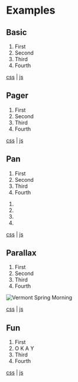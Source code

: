 # Examples

## Basic

<div class="cavendish-base cavendish-basic">
  <ol class="slides">
    <li class="cavendish-slide">First</li>
    <li class="cavendish-slide">Second</li>
    <li class="cavendish-slide">Third</li>
    <li class="cavendish-slide">Fourth</li>
  </ol>
</div>

[css](examples/basic.css) | [js](examples/basic.js)
<script type="text/javascript" src="examples/basic.js"></script>
<link rel="stylesheet" type="text/css" href="examples/basic.css">

## Pager

<div class="cavendish-base cavendish-example-pager">
  <div class="cavendish-pager"></div>
  <div class="cavendish-navigation"></div>

  <ol class="slides">
    <li class="cavendish-slide">First</li>
    <li class="cavendish-slide">Second</li>
    <li class="cavendish-slide">Third</li>
    <li class="cavendish-slide">Fourth</li>
  </ol>
</div>

[css](examples/pager.css) | [js](examples/pager.js)
<script type="text/javascript" src="examples/pager.js"></script>
<link rel="stylesheet" type="text/css" href="examples/pager.css">

## Pan

<div class="cavendish-pan">
  <div class="float-navigation">
    <ol class="slides">
      <li class="cavendish-slide">First</li>
      <li class="cavendish-slide">Second</li>
      <li class="cavendish-slide">Third</li>
      <li class="cavendish-slide">Fourth</li>
    </ol>
  </div>
  <div class="cavendish-background">
    <ol class="slides">
      <li></li>
      <li></li>
      <li></li>
      <li></li>
    </ol>
  </div>
</div>

[css](examples/pan.css) | [js](examples/pan.js)
<script type="text/javascript" src="examples/pan.js"></script>
<link rel="stylesheet" type="text/css" href="examples/pan.css">

## Parallax

<div class="cavendish-parallax">
  <ol class="slides">
    <li class="cavendish-slide">First</li>
    <li class="cavendish-slide">Second</li>
    <li class="cavendish-slide">Third</li>
    <li class="cavendish-slide">Fourth</li>
  </ol>
  <div class="cavendish-parallax-image">
    <img src="http://farm1.staticflickr.com/43/85613781_8e0d086f66_b.jpg" alt="Vermont Spring Morning">
  </div>
</div>

[css](examples/parallax.css) | [js](examples/parallax.js)
<script type="text/javascript" src="examples/parallax.js"></script>
<link rel="stylesheet" type="text/css" href="examples/parallax.css">

## Fun


<div class="cavendish-fun">
  <ol class="slides">
    <li class="cavendish-slide">
      <span>First</span>
    </li>
    <li class="cavendish-slide">
      <span class="letter-o">O</span>
      <span class="letter-k">K</span>
      <span class="letter-a">A</span>
      <span class="letter-y">Y</span>
    </li>
    <li class="cavendish-slide">
      <span>Third</span>
    </li>
    <li class="cavendish-slide">
      <span>Fourth</span>
    </li>
  </ol>
</div>

[css](examples/fun.css) | [js](examples/fun.js)
<script type="text/javascript" src="examples/fun.js"></script>
<link rel="stylesheet" type="text/css" href="examples/fun.css">
